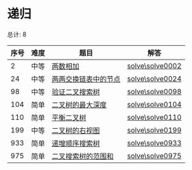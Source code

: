 # 递归

<!--- table -->


总计: 8

| 序号 | 难度 | 题目                    | 解答                      |
| ---- | ---- | ------------------ | ---------------- |
| 2 | 中等 | [两数相加](https://leetcode-cn.com/problems/add-two-numbers/) | [solve\solve0002](../solve\solve0002)|
| 24 | 中等 | [两两交换链表中的节点](https://leetcode-cn.com/problems/swap-nodes-in-pairs/) | [solve\solve0024](../solve\solve0024)|
| 98 | 中等 | [验证二叉搜索树](https://leetcode-cn.com/problems/validate-binary-search-tree/) | [solve\solve0098](../solve\solve0098)|
| 104 | 简单 | [二叉树的最大深度](https://leetcode-cn.com/problems/maximum-depth-of-binary-tree/) | [solve\solve0104](../solve\solve0104)|
| 110 | 简单 | [平衡二叉树](https://leetcode-cn.com/problems/balanced-binary-tree/) | [solve\solve0110](../solve\solve0110)|
| 199 | 中等 | [二叉树的右视图](https://leetcode-cn.com/problems/binary-tree-right-side-view/) | [solve\solve0199](../solve\solve0199)|
| 933 | 简单 | [递增顺序搜索树](https://leetcode-cn.com/problems/increasing-order-search-tree/) | [solve\solve0933](../solve\solve0933)|
| 975 | 简单 | [二叉搜索树的范围和](https://leetcode-cn.com/problems/range-sum-of-bst/) | [solve\solve0975](../solve\solve0975)|
